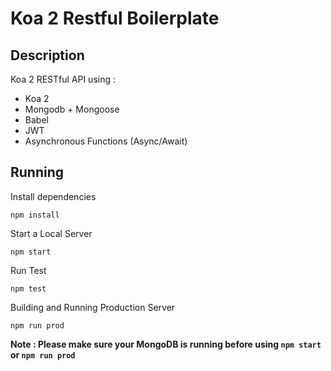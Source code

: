 # Koa 2 Restful Boilerplate

## Description

Koa 2 RESTful API using :

* Koa 2
* Mongodb + Mongoose
* Babel
* JWT
* Asynchronous Functions (Async/Await)

## Running

Install dependencies

```
npm install
```

Start a Local Server

```
npm start
```

Run Test

```
npm test
```

Building and Running Production Server

```
npm run prod
```

**Note : Please make sure your MongoDB is running before using `npm start` or `npm run prod`**

